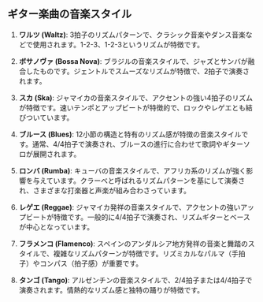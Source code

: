 ## ギター楽曲の音楽スタイル

1. **ワルツ (Waltz)**: 3拍子のリズムパターンで、クラシック音楽やダンス音楽などで使用されます。1-2-3、1-2-3というリズムが特徴です。

1. **ボサノヴァ (Bossa Nova)**: ブラジルの音楽スタイルで、ジャズとサンバが融合したものです。ジェントルでスムーズなリズムが特徴で、2拍子で演奏されます。

1. **スカ (Ska)**: ジャマイカの音楽スタイルで、アクセントの強い4拍子のリズムが特徴です。速いテンポとアップビートが特徴的で、ロックやレゲエとも結びついています。

1. **ブルース (Blues)**: 12小節の構造と特有のリズム感が特徴の音楽スタイルです。通常、4/4拍子で演奏され、ブルースの進行に合わせて歌詞やギターソロが展開されます。

1. **ロンバ (Rumba)**: キューバの音楽スタイルで、アフリカ系のリズムが強く影響を与えています。クラーベと呼ばれるリズムパターンを基にして演奏され、さまざまな打楽器と声楽が組み合わさっています。

1. **レゲエ (Reggae)**: ジャマイカ発祥の音楽スタイルで、アクセントの強いアップビートが特徴です。一般的に4/4拍子で演奏され、リズムギターとベースが中心となっています。

1. **フラメンコ (Flamenco)**: スペインのアンダルシア地方発祥の音楽と舞踏のスタイルで、複雑なリズムパターンが特徴です。リズミカルなパルマ（手拍子）やコンパス（拍子感）が重要です。

1. **タンゴ (Tango)**: アルゼンチンの音楽スタイルで、2/4拍子または4/4拍子で演奏されます。情熱的なリズム感と独特の踊りが特徴です。